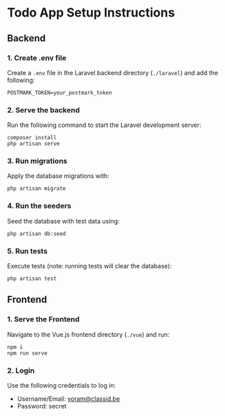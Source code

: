 
# Todo App Setup Instructions

## Backend

### 1. Create .env file

Create a `.env` file in the Laravel backend directory (`./laravel`) and add the following:

    POSTMARK_TOKEN=your_postmark_token

### 2. Serve the backend
Run the following command to start the Laravel development server:

    composer install
    php artisan serve

### 3. Run migrations
Apply the database migrations with:

    php artisan migrate

### 4. Run the seeders
Seed the database with test data using:

    php artisan db:seed

### 5. Run tests

Execute tests (note: running tests will clear the database):

    php artisan test

## Frontend
### 1. Serve the Frontend
Navigate to the Vue.js frontend directory (`./vue`) and run:

    npm i
    npm run serve

### 2. Login
Use the following credentials to log in:

-   Username/Email: yoram@classid.be
-   Password: secret
